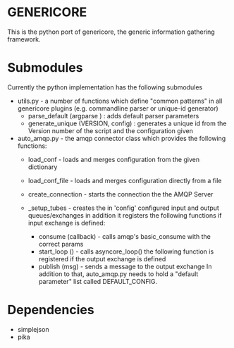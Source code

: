 GENERICORE
==========
This is the python port of genericore, the generic information gathering
framework.

Submodules
==========
Currently the python implementation has the following submodules

* utils.py - a number of functions which define "common patterns" in all
  genericore plugins (e.g. commandline parser or unique-id generator)
  * parse\_default (argparse ) : adds default parser parameters
  * generate\_unique (VERSION, config) : generates a unique id from the
    Version number of the script and the configuration given
* auto\_amqp.py - the amqp connector class which provides the following
  functions:
  * load\_conf - loads and merges configuration from the given dictionary

  * load\_conf\_file - loads and merges configuration directly from a file

  * create\_connection - starts the connection the the AMQP Server

  * \_setup\_tubes - creates the in 'config' configured input and output
    queues/exchanges
    in addition it registers the following functions if input exchange is
    defined:
    * consume (callback) - calls amqp's basic\_consume with the correct
      params
    * start\_loop () - calls asyncore\_loop()
    the following function is registered if the output exchange is defined
    * publish (msg) - sends a message to the output exchange
  In addition to that, auto\_amqp.py needs to hold a "default parameter"
  list called DEFAULT\_CONFIG. 



Dependencies
===========
* simplejson 
* pika
